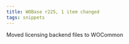```yaml
---
title: WOBase r225, 1 item changed
tags: snippets
---
```


Moved licensing backend files to WOCommon
